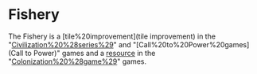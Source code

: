 # Fishery

The Fishery is a [tile%20improvement](tile improvement) in the "[Civilization%20%28series%29](Civilization)" and "[Call%20to%20Power%20games](Call to Power)" games and a [resource](resource) in the "[Colonization%20%28game%29](Colonization)" games.